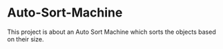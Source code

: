 # Auto-Sort-Machine
This project is about an Auto Sort Machine which sorts the objects based on their size. 
